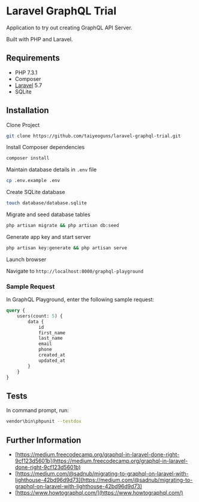 # Laravel GraphQL Trial

Application to try out creating GraphQL API Server.

Built with PHP and Laravel.

## Requirements

- PHP 7.3.1
- Composer
- [Laravel](https://laravel.com/) 5.7
- SQLite

## Installation

Clone Project

```sh
git clone https://github.com/taiyeoguns/laravel-graphql-trial.git
```

Install Composer dependencies

```sh
composer install
```

Maintain database details in `.env` file

```sh
cp .env.example .env
```

Create SQLite database

```sh
touch database/database.sqlite
```

Migrate and seed database tables

```sh
php artisan migrate && php artisan db:seed
```

Generate app key and start server

```sh
php artisan key:generate && php artisan serve
```

Launch browser

Navigate to `http://localhost:8000/graphql-playground`

### Sample Request

In GraphQL Playground, enter the following sample request:

```graphql
query {
    users(count: 5) {
        data {
            id
            first_name
            last_name
            email
            phone
            created_at
            updated_at
        }
    }
}
```

## Tests

In command prompt, run:

```sh
vendor\bin\phpunit --testdox
```

## Further Information

- [https://medium.freecodecamp.org/graphql-in-laravel-done-right-9cf123d5601b](https://medium.freecodecamp.org/graphql-in-laravel-done-right-9cf123d5601b)
- [https://medium.com/@sadnub/migrating-to-graphql-on-laravel-with-lighthouse-42bd96d9d73](https://medium.com/@sadnub/migrating-to-graphql-on-laravel-with-lighthouse-42bd96d9d73)
- [https://www.howtographql.com/](https://www.howtographql.com/)
